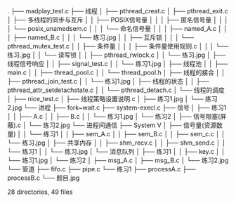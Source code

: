.
├── madplay_test.c
├── 线程
│   ├── pthread_creat.c
│   ├── pthread_exit.c
│   ├── 多线程的同步与互斥
│   │   ├── POSIX信号量
│   │   │   ├── 匿名信号量
│   │   │   │   └── posix_unamedsem.c
│   │   │   └── 命名信号量
│   │   │       ├── named_A.c
│   │   │       ├── named_B.c
│   │   │       └── 练习.jpg
│   │   ├── 互斥锁
│   │   │   └── pthread_mutex_test.c
│   │   ├── 条件量
│   │   │   ├── 条件量使用规则.c
│   │   │   └── 练习.jpg
│   │   └── 读写锁
│   │       ├── pthread_rwlock.c
│   │       └── 练习.jpg
│   ├── 线程信号响应
│   │   ├── signal_test.c
│   │   └── 练习1.jpg
│   ├── 线程池
│   │   ├── main.c
│   │   ├── thread_pool.c
│   │   └── thread_pool.h
│   ├── 线程的接合
│   │   ├── pthread_join_test.c
│   │   └── 练习1.jpg
│   ├── 线程的状态
│   │   ├── pthread_attr_setdetachstate.c
│   │   └── pthread_detach.c
│   └── 线程的调度
│       ├── nice_test.c
│       ├── 线程策略设置说明.c
│       ├── 练习1.jpg
│       └── 练习2.jpg
└── 进程
    ├── fork~wait.c
    ├── system-execl.c
    ├── 信号
    │   ├── 练习1
    │   │   ├── A.c
    │   │   ├── B.c
    │   │   └── 练习1.jpg
    │   └── 练习2
    │       ├── 信号阻塞(屏蔽).c
    │       └── 练习2.jpg
    └── 进程间通信
        ├── System V
        │   ├── 信号量(资源数量)
        │   │   └── 练习1
        │   │       ├── sem_A.c
        │   │       ├── sem_B.c
        │   │       ├── sem_c.c
        │   │       └── 练习.jpg
        │   ├── 共享内存
        │   │   ├── shm_recv.c
        │   │   ├── shm_send.c
        │   │   └── 练习1
        │   │       └── 练习.jpg
        │   └── 消息队列
        │       ├── 练习1
        │       │   ├── key.c
        │       │   └── 练习1.jpg
        │       └── 练习2
        │           ├── msg_A.c
        │           ├── msg_B.c
        │           └── 练习2.jpg
        └── 管道
            ├── fifo.c
            ├── pipe.c
            └── 练习1
                ├── processA.c
                ├── processB.c
                └── 题目.jpg

28 directories, 49 files